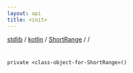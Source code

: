 ```yaml
---
layout: api
title: <init>
---
```

[stdlib](../../../index.md) / [kotlin](../../index.md) / [ShortRange](../index.md) / [<class-object-for-ShortRange>](index.md) / [<init>](_init_.md)

# <init>

```
private <class-object-for-ShortRange>()
```
